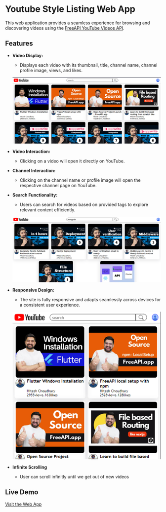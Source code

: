# Youtube Style Listing Web App

This web application provides a seamless experience for browsing and discovering videos using the [FreeAPI YouTube Videos API](https://api.freeapi.app/api/v1/public/youtube/videos).

## Features
- **Video Display:**
  - Displays each video with its thumbnail, title, channel name, channel profile image, views, and likes.
  
  ![page](demo/frontPage.PNG)

- **Video Interaction:**
  - Clicking on a video will open it directly on YouTube.


- **Channel Interaction:**
  - Clicking on the channel name or profile image will open the respective channel page on YouTube.


- **Search Functionality:**
  - Users can search for videos based on provided tags to explore relevant content efficiently.

  ![Search Functionality](demo/search.PNG)

- **Responsive Design:**
  - The site is fully responsive and adapts seamlessly across devices for a consistent user experience.

  ![Responsive Design](demo/responsive.PNG)

- **Infinite Scrolling**
    - User can scroll infinitly until we get out of new videos

## Live Demo
[Visit the Web App](https://youtube-video-listing-gold.vercel.app/)

